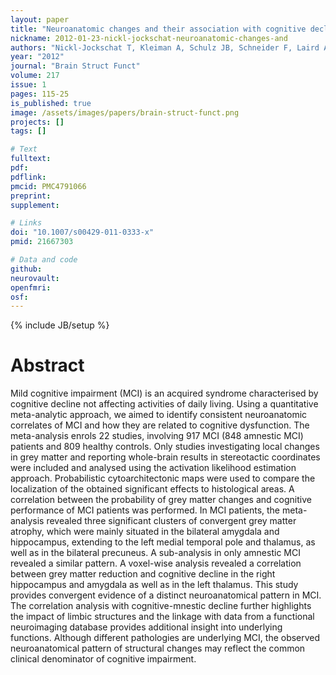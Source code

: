 ```yaml
---
layout: paper
title: "Neuroanatomic changes and their association with cognitive decline in mild cognitive impairment: a meta-analysis."
nickname: 2012-01-23-nickl-jockschat-neuroanatomic-changes-and
authors: "Nickl-Jockschat T, Kleiman A, Schulz JB, Schneider F, Laird AR, Fox PT, Eickhoff SB, Reetz K"
year: "2012"
journal: "Brain Struct Funct"
volume: 217
issue: 1
pages: 115-25
is_published: true
image: /assets/images/papers/brain-struct-funct.png
projects: []
tags: []

# Text
fulltext:
pdf:
pdflink:
pmcid: PMC4791066
preprint:
supplement:

# Links
doi: "10.1007/s00429-011-0333-x"
pmid: 21667303

# Data and code
github:
neurovault:
openfmri:
osf:
---
```

{% include JB/setup %}

# Abstract

Mild cognitive impairment (MCI) is an acquired syndrome characterised by cognitive decline not affecting activities of daily living. Using a quantitative meta-analytic approach, we aimed to identify consistent neuroanatomic correlates of MCI and how they are related to cognitive dysfunction. The meta-analysis enrols 22 studies, involving 917 MCI (848 amnestic MCI) patients and 809 healthy controls. Only studies investigating local changes in grey matter and reporting whole-brain results in stereotactic coordinates were included and analysed using the activation likelihood estimation approach. Probabilistic cytoarchitectonic maps were used to compare the localization of the obtained significant effects to histological areas. A correlation between the probability of grey matter changes and cognitive performance of MCI patients was performed. In MCI patients, the meta-analysis revealed three significant clusters of convergent grey matter atrophy, which were mainly situated in the bilateral amygdala and hippocampus, extending to the left medial temporal pole and thalamus, as well as in the bilateral precuneus. A sub-analysis in only amnestic MCI revealed a similar pattern. A voxel-wise analysis revealed a correlation between grey matter reduction and cognitive decline in the right hippocampus and amygdala as well as in the left thalamus. This study provides convergent evidence of a distinct neuroanatomical pattern in MCI. The correlation analysis with cognitive-mnestic decline further highlights the impact of limbic structures and the linkage with data from a functional neuroimaging database provides additional insight into underlying functions. Although different pathologies are underlying MCI, the observed neuroanatomical pattern of structural changes may reflect the common clinical denominator of cognitive impairment.

